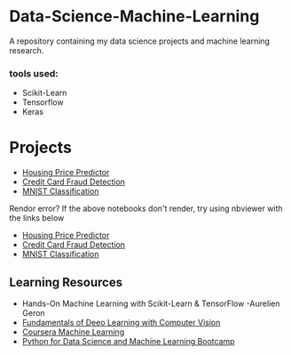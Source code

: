 # Data-Science-Machine-Learning

A repository containing my data science projects and machine learning research.

### tools used: 
* Scikit-Learn
* Tensorflow
* Keras

# Projects
* [Housing Price Predictor](https://github.com/spregler/Data-Science-Machine-Learning/tree/master/housing_prediction)
* [Credit Card Fraud Detection](https://github.com/spregler/Data-Science-Machine-Learning/tree/master/Credit%20Card%20Fraud)
* [MNIST Classification](https://github.com/spregler/Data-Science-Machine-Learning/blob/master/MNIST%20Classification/MNIST.ipynb)

Rendor error?
If the above notebooks don't render, try using nbviewer with the links below
* [Housing Price Predictor](https://nbviewer.jupyter.org/github/spregler/Data-Science-Machine-Learning/blob/master/housing_prediction/housing_lin_reg.ipynb)
* [Credit Card Fraud Detection](https://nbviewer.jupyter.org/github/spregler/Data-Science-Machine-Learning/blob/master/Credit%20Card%20Fraud/credit%20card%20fraud%20detection.ipynb)
* [MNIST Classification](https://nbviewer.jupyter.org/github/spregler/Data-Science-Machine-Learning/blob/master/MNIST%20Classification/MNIST.ipynb)

## Learning Resources
* Hands-On Machine Learning with Scikit-Learn & TensorFlow -Aurelien Geron
* [Fundamentals of Deeo Learning with Computer Vision](https://courses.nvidia.com/courses/course-v1:DLI+C-FX-01+V2/about)
* [Coursera Machine Learning](https://www.coursera.org/learn/machine-learning)
* [Python for Data Science and Machine Learning Bootcamp](https://www.udemy.com/course/python-for-data-science-and-machine-learning-bootcamp/)

